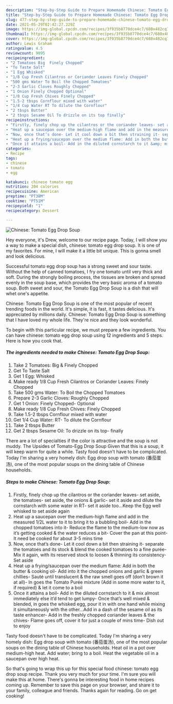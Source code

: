 ```yaml
---
description: "Step-by-Step Guide to Prepare Homemade Chinese: Tomato Egg Drop Soup"
title: "Step-by-Step Guide to Prepare Homemade Chinese: Tomato Egg Drop Soup"
slug: 477-step-by-step-guide-to-prepare-homemade-chinese-tomato-egg-drop-soup
date: 2021-05-29T02:42:27.229Z
image: https://img-global.cpcdn.com/recipes/3f935b8770dce4c7/680x482cq70/chinese-tomato-egg-drop-soup-recipe-main-photo.jpg
thumbnail: https://img-global.cpcdn.com/recipes/3f935b8770dce4c7/680x482cq70/chinese-tomato-egg-drop-soup-recipe-main-photo.jpg
cover: https://img-global.cpcdn.com/recipes/3f935b8770dce4c7/680x482cq70/chinese-tomato-egg-drop-soup-recipe-main-photo.jpg
author: Lewis Graham
ratingvalue: 4.5
reviewcount: 9095
recipeingredient:
- "2 Tomatoes Big  Finely Chopped"
- "To Taste Salt"
- "1 Egg Whisked"
- "1/8 Cup Fresh Cilantros or Coriander Leaves Finely Chopped"
- "500 gms Water To Boil the Chopped Tomatoes"
- "2-3 Garlic Cloves Roughly Chopped"
- "1 Onion Finely Chopped Optional"
- "1/8 Cup Fresh Chives Finely Chopped"
- "1.5-2 tbsps Cornflour mixed with water"
- "1/4 Cup Water RT To dilute the Cornflour"
- "2 tbsps Butter"
- "2 tbsps Sesame Oil To drizzle on its top finally"
recipeinstructions:
- "Firstly, finely chop up the cilantros or the coriander leaves- set aside, the tomatoes- set aside, the onions &amp; garlic- set it aside and dilute the cornstarch with some water in RT- set it aside too…Keep the Egg well whisked to set aside again"
- "Heat up a saucepan over the medium-high flame and add in the measured 1/2L water to it to bring it to a bubbling boil- Add in the chopped tomatoes into it- Reduce the flame to the medium-low now as it’s getting cooked &amp; the water reduces a bit- Cover the pan at this point- It need be cooked for about 3-5 mins time"
- "Now, once that’s done- Let it cool down a bit then straining it- separate the tomatoes and its stock &amp; blend the cooked tomatoes to a fine purée- Mix it again, with its reserved stock to loosen &amp; thinning its consistency- Set aside"
- "Heat up a frying/saucepan over the medium flame: Add in both the butter &amp; cooking oil- Add into it the chopped onions and garlic &amp; green chillies- Sauté until translucent &amp; the raw smell goes off (don’t brown it at all)- In goes the Tomato Purée mixture (Add in some more water to it, if required) &amp; let it come to a boil"
- "Once it attains a boil- Add in the diluted cornstarch to it &amp; mix almost immediately else it’d tend to get lumpy- Once that’s well mixed &amp; blended, in goes the whisked egg, pour it in with one hand while mixing it simultaneously with the other…Add in a dash of the sesame oil as its taste enhancer- Add in the freshly chopped coriander leaves &amp; the chives- Flame goes off, cover it for just a couple of mins time- Dish out to enjoy"
categories:
- Recipe
tags:
- chinese
- tomato
- egg

katakunci: chinese tomato egg 
nutrition: 204 calories
recipecuisine: American
preptime: "PT38M"
cooktime: "PT51M"
recipeyield: "1"
recipecategory: Dessert

---
```



![Chinese: Tomato Egg Drop Soup](https://img-global.cpcdn.com/recipes/3f935b8770dce4c7/680x482cq70/chinese-tomato-egg-drop-soup-recipe-main-photo.jpg)

Hey everyone, it's Drew, welcome to our recipe page. Today, I will show you a way to make a special dish, chinese: tomato egg drop soup. It is one of my favorites. For mine, I will make it a little bit unique. This is gonna smell and look delicious.

Successful tomato egg drop soup has a strong sweet and sour taste. Without the help of canned tomatoes, I fry one tomato until very thick and soft. During the strongly boiling process, the tissues are broken and spread evenly in the soup base, which provides the very basic aroma of a tomato soup. Both sweet and sour, the Tomato Egg Drop Soup is a dish that will whet one&#39;s appetite.

Chinese: Tomato Egg Drop Soup is one of the most popular of recent trending foods in the world. It's simple, it is fast, it tastes delicious. It's appreciated by millions daily. Chinese: Tomato Egg Drop Soup is something that I have loved my whole life. They're nice and they look wonderful.


To begin with this particular recipe, we must prepare a few ingredients. You can have chinese: tomato egg drop soup using 12 ingredients and 5 steps. Here is how you cook that.

<!--inarticleads1-->

##### The ingredients needed to make Chinese: Tomato Egg Drop Soup:

1. Take 2 Tomatoes: Big &amp; Finely Chopped
1. Get To Taste Salt
1. Get 1 Egg: Whisked
1. Make ready 1/8 Cup Fresh Cilantros or Coriander Leaves: Finely Chopped
1. Take 500 gms Water: To Boil the Chopped Tomatoes
1. Prepare 2-3 Garlic Cloves: Roughly Chopped
1. Get 1 Onion: Finely Chopped- Optional
1. Make ready 1/8 Cup Fresh Chives: Finely Chopped
1. Take 1.5-2 tbsps Cornflour mixed with water
1. Get 1/4 Cup Water: RT- To dilute the Cornflour
1. Take 2 tbsps Butter
1. Get 2 tbsps Sesame Oil: To drizzle on its top- finally


There are a lot of specialties if the color is attractive and the soup is not muddy. The Upsides of Tomato-Egg Drop Soup Given that this is a soup, it will keep warm for quite a while. Tasty food doesn&#39;t have to be complicated. Today I&#39;m sharing a very homely dish: Egg drop soup with tomato (番茄蛋汤), one of the most popular soups on the dining table of Chinese households. 

<!--inarticleads2-->

##### Steps to make Chinese: Tomato Egg Drop Soup:

1. Firstly, finely chop up the cilantros or the coriander leaves- set aside, the tomatoes- set aside, the onions &amp; garlic- set it aside and dilute the cornstarch with some water in RT- set it aside too…Keep the Egg well whisked to set aside again
1. Heat up a saucepan over the medium-high flame and add in the measured 1/2L water to it to bring it to a bubbling boil- Add in the chopped tomatoes into it- Reduce the flame to the medium-low now as it’s getting cooked &amp; the water reduces a bit- Cover the pan at this point- It need be cooked for about 3-5 mins time
1. Now, once that’s done- Let it cool down a bit then straining it- separate the tomatoes and its stock &amp; blend the cooked tomatoes to a fine purée- Mix it again, with its reserved stock to loosen &amp; thinning its consistency- Set aside
1. Heat up a frying/saucepan over the medium flame: Add in both the butter &amp; cooking oil- Add into it the chopped onions and garlic &amp; green chillies- Sauté until translucent &amp; the raw smell goes off (don’t brown it at all)- In goes the Tomato Purée mixture (Add in some more water to it, if required) &amp; let it come to a boil
1. Once it attains a boil- Add in the diluted cornstarch to it &amp; mix almost immediately else it’d tend to get lumpy- Once that’s well mixed &amp; blended, in goes the whisked egg, pour it in with one hand while mixing it simultaneously with the other…Add in a dash of the sesame oil as its taste enhancer- Add in the freshly chopped coriander leaves &amp; the chives- Flame goes off, cover it for just a couple of mins time- Dish out to enjoy


Tasty food doesn&#39;t have to be complicated. Today I&#39;m sharing a very homely dish: Egg drop soup with tomato (番茄蛋汤), one of the most popular soups on the dining table of Chinese households. Heat oil in a pot over medium-high heat. Add water; bring to a boil. Heat the vegetable oil in a saucepan over high heat. 

So that's going to wrap this up for this special food chinese: tomato egg drop soup recipe. Thank you very much for your time. I'm sure you will make this at home. There's gonna be interesting food in home recipes coming up. Remember to save this page on your browser, and share it to your family, colleague and friends. Thanks again for reading. Go on get cooking!
